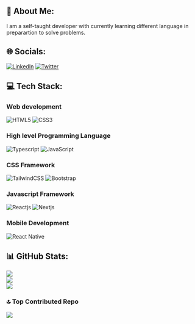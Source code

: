 ## 💫 About Me:
I am a self-taught developer with currently learning different language in preparartion to solve problems.

## 🌐 Socials:
[![LinkedIn](https://img.shields.io/badge/LINKEDIN-black.svg?logo=linkedin&logoColor=white&logoWidth=30)](https://linkedin.com/in//motunrayoAdeneye )
[![Twitter](https://img.shields.io/badge/TWITTER-black.svg?logo=Twitter&logoColor=white&logoWidth=30)](https://twitter.com/motunadeneye) 


## 💻 Tech Stack:
### Web development
![HTML5](https://img.shields.io/badge/HTML5-white.svg?style=for-the-badge&logo=HTML5&logoColor=black&style=flat-square&Width=9000&logoWidth=30)
![CSS3](https://img.shields.io/badge/CSS3-black.svg?style=for-the-badge&logo=CSS3&logoColor=white&style=flat-square&logoWidth=30)
<br/>

### High level Programming Language
![Typescript](https://img.shields.io/badge/TYPESCRIPT-black.svg?style=for-the-badge&logo=TYPESCRIPT&logoColor=white&style=flat-square&logoWidth=30)
![JavaScript](https://img.shields.io/badge/JAVASCRIPT-white.svg?style=for-the-badge&logo=JAVASCRIPT&logoColor=black&style=flat-square&logoWidth=30)
<br/>

### CSS Framework
![TailwindCSS](https://img.shields.io/badge/TAILWINDCSS-black.svg?style=for-the-badge&logo=tailwind-css&logoColor=white&style=flat-square&logoWidth=30)
![Bootstrap](https://img.shields.io/badge/BOOTSTRAP-black.svg?style=for-the-badge&logo=BOOTSTRAP&logoColor=white&style=flat-square&logoWidth=30)
<br/>
### Javascript Framework
![Reactjs](https://img.shields.io/badge/REACTJS-black.svg?style=for-the-badge&logo=react&logoColor=white&style=flat-square&logoWidth=30)
![Nextjs](https://img.shields.io/badge/NEXTJS-black.svg?style=for-the-badge&logo=react&logoColor=white&style=flat-square&logoWidth=30)
<br/>
### Mobile Development
![React Native](https://img.shields.io/badge/REACT_NATIVE-black.svg?style=for-the-badge&logo=react&logoColor=white&style=flat-square&logoWidth=30)
<br/>


## 📊 GitHub Stats:
![](https://github-readme-stats.vercel.app/api?username=motuncoded&theme=dark&hide_border=false&include_all_commits=false&count_private=false)<br/>
![](https://github-readme-streak-stats.herokuapp.com/?user=motuncoded&theme=dark&hide_border=false)<br/>
![](https://github-readme-stats.vercel.app/api/top-langs/?username=motuncoded&theme=dark&hide_border=false&include_all_commits=false&count_private=false&layout=compact)


### 🔝 Top Contributed Repo
![](https://github-contributor-stats.vercel.app/api?username=motuncoded&limit=5&theme=dark&combine_all_yearly_contributions=true)




<!-- Proudly created with GPRM ( https://gprm.itsvg.in ) -->
